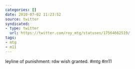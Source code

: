 ```yaml
---
categories: []
date: 2010-07-02 11:23:52
source: twitter
syndicated:
- type: twitter
  url: https://twitter.com/roy_mtg/statuses/17564662519/
tags:
- mtg
- m11
---
```


leyline of punishment: rdw wish granted. #mtg #m11